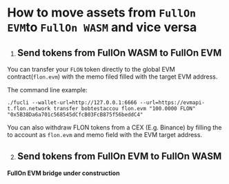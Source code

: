 # How to move assets from `FullOn EVM`to `FullOn WASM` and vice versa

1. ## Send tokens from FullOn WASM to FullOn EVM

You can transfer your `FLON` token directly to the global EVM contract(`flon.evm`) with the memo filed filled with the target EVM address.

The command line example:

```shell
./fucli --wallet-url=http://127.0.0.1:6666 --url=https://evmapi-t.flon.network transfer bobtestaccou flon.evm "100.0000 FLON" "0x5B38Da6a701c568545dCfcB03FcB875f56beddC4"
```

You can also withdraw FLON tokens from a CEX (E.g. Binance) by filling the to account as `flon.evm` and memo field with the EVM target address.

2. ## Send tokens from FullOn EVM to FullOn WASM

**FullOn EVM bridge under construction**